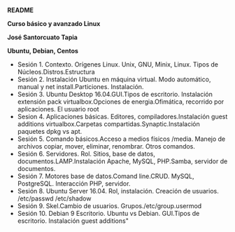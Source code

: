 **README**

**Curso básico y avanzado Linux**

**José Santorcuato Tapia**


**Ubuntu, Debian, Centos**

- Sesión 1. Contexto. Orígenes Linux. Unix, GNU, Minix, Linux. Tipos de Núcleos.Distros.Estructura
- Sesión 2. Instalación Ubuntu en máquina virtual. Modo automático, manual y net install.Particiones. Instalación.
- Sesión 3. Ubuntu Desktop 16.04.GUI.Tipos de escritorio. Instalación extensión pack  virtualbox.Opciones de energia.Ofimática, recorrido por aplicaciones. El usuario root
- Sesion 4. Aplicaciones básicas. Editores, compiladores.Instalación guest additions virtualbox.Carpetas compartidas.Synaptic.Instalación  paquetes dpkg vs apt.
- Sesión 5. Comando básicos.Acceso a medios físicos /media. Manejo de archivos copiar, mover, eliminar, renombrar. Otros comandos.
- Sesión 6. Servidores. Rol. Sitios, base de datos, documentos.LAMP.Instalación Apache, MySQL, PHP.Samba, servidor de documentos.
- Sesión 7. Motores base de datos.Comand line.CRUD. MySQL, PostgreSQL. Interacción PHP, servidor.
- Sesión 8. Ubuntu Server 16.04. Rol, instalación. Creación de usuarios. /etc/passwd /etc/shadow
- Sesión 9. Skel.Cambio de usuarios. Grupos./etc/group.usermod
- Sesión 10. Debian 9 Escritorio. Ubuntu vs Debian. GUI.Tipos de escritorio. Instalación guest additions"

